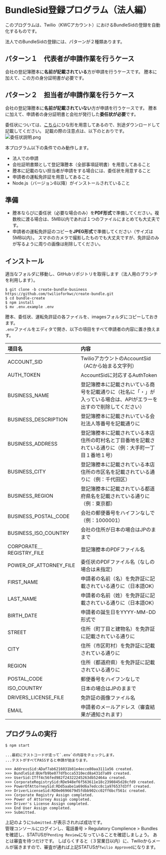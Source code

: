 # BundleSid登録プログラム（法人編）

このプログラムは、Twilio（KWCアカウント）におけるBundleSidの登録を自動化するものです。

法人でのBundleSidの登録には、パターンが２種類あります。

## パターン１　代表者が申請作業を行うケース

会社の登記簿謄本に**名前が記載されている**方が申請を行うケースです。
謄本に加えて、この方の身分証明書が必要です。

## パターン２　担当者が申請作業を行うケース

会社の登記簿謄本に**名前が記載されていない**方が申請を行うケースです。
謄本に加えて、申請者の身分証明書と会社が発行した**委任状が必要**です。

委任状については、[こちら](https://skillful-pancake-7200.twil.io/assets/PowerOfAttorneyTemplate.docx)にひな形を用意してあるので、別途ダウンロードして記載してください。
記載の際の注意点は、以下のとおりです。
![委任状説明.png](https://qiita-image-store.s3.ap-northeast-1.amazonaws.com/0/86046/7ae544d1-6dd7-8158-47b3-a753e3549b28.png)

本プログラム以下の条件でのみ動作します。

- 法人での申請
- 会社証明書類として登記簿謄本（全部事項証明書）を用意してあること
- 謄本に記載のない担当者が申請をする場合には、委任状を用意すること
- 申請者の運転免許証を用意してあること
- Node.js（バージョン8以降）がインストールされていること


## 準備

- 謄本ならびに委任状（必要な場合のみ）を**PDF形式**で準備してください。複数枚に渡る場合は、5MB以内であれば１つのファイルにまとめても大丈夫です。
- 申請者の運転免許証のコピーを**JPEG形式**で準備してください（サイズは5MB以内）。  スマホのカメラで撮影したものでも大丈夫ですが、免許証のみが写るように周りの画像は削除してください。

## インストール

適当なフォルダに移動し、GitHubリポジトリを取得します（法人用のブランチを利用します）。

```
$ git clone -b create-bundle-business https://github.com/twilioforkwc/create-bundle.git
$ cd bundle-create
$ npm install
$ mv .env.example .env
```

謄本、委任状、運転免許証の各ファイルを、imagesフォルダにコピーしておきます。  
`.env`ファイルをエディタで開き、以下の項目をすべて申請者の内容に置き換えます。

|項目名|内容|
|:--|:--|
|ACCOUNT_SID|TwilioアカウントのAccountSid（ACから始まる文字列）|
|AUTH_TOKEN|AccountSidに対応するAuthToken|
|BUSINESS_NAME|登記簿謄本に記載されいている商号を記載通りに（社名に「・」が入っている場合は、APIがエラーを出すので削除してください）|
|BUSINESS_DESCRIPTION|登記簿謄本に記載されいている会社法人等番号を記載通りに|
|BUSINESS_ADDRESS|登記簿謄本に記載されている本店住所の町村名と丁目番地を記載されている通りに（例：大手町一丁目１番地１号）|
|BUSINESS_CITY|登記簿謄本に記載されている本店住所の市区名を記載されている通りに（例：千代田区）|
|BUSINESS_REGION|登記簿謄本に記載されている都道府県名を記載されている通りに（例：東京都）|
|BUSINESS_POSTAL_CODE|会社の郵便番号をハイフンなしで（例：1000001）|
|BUSINESS_ISO_COUNTRY|会社の住所が日本の場合はJPのままで|
|CORPORATE＿REGISTRY_FILE|登記簿謄本のPDFファイル名|
|POWER_OF_ATTORNEY_FILE|委任状のPDFファイル名（なしの場合は未指定）|
|FIRST_NAME|申請者の名前（名）を免許証に記載されている通りに（日本語OK）|
|LAST_NAME|申請者の名前（姓）を免許証に記載されている通りに（日本語OK）|
|BIRTH_DATE|申請者の誕生日をYYYY-MM-DD形式で|
|STREET|住所（町丁目と建物名）を免許証に記載されている通りに|
|CITY|住所（市区町村）を免許証に記載されている通りに|
|REGION|住所（都道府県）を免許証に記載されている通りに|
|POSTAL_CODE|郵便番号をハイフンなしで|
|ISO_COUNTRY|日本の場合はJPのままで|
|DRIVERS_LICENSE_FILE|免許証の画像ファイル名|
|EMAIL|申請者のメールアドレス（審査結果が通知されます）|

## プログラムの実行

```
$ npm start

...最初にテストコードが走って`.env`の内容をチェックします。
...テストがすべてPASSすると申請が始まります。

>>> AddressSid:ADaf7ab6216031b81e4ecce80aa3111a56 created.
>>> BundleSid:BUefb9be077dfbcca5310ecd8a431d7a09 created.
>>> UserSid:ITff4c56fed982f24322245263db52464a created.
>>> CorporateRegistrySid:RDe948ef6f563611e18c2390845d28cfd9 created.
>>> PowerOfAttorneySid:RDd5aabe1a69d6a7edcc8c1a976537d3ff created.
>>> DriverLicenseSid:RD0e0696679d5fdbb902cc02ff6bcf561c created.
>>> Corporate Registry Assign completed.
>>> Power of Attorney Assign completed.
>>> Driver's License Assign completed.
>>> End User Assign completed.
>>> Submitted.
```

上記のように`Submitted.`が表示されれば成功です。  
管理コンソールにログインし、電話番号 > Regulatory Complience > Bundlesを確認し、STATUSが`Pending Review`になっていることを確認しましょう。
あとは審査を待つだけです。
しばらくすると（３営業日以内）に、Twilioからメールが届きますので、審査が通れば上記STATUSが`Twilio Approved`になります。
